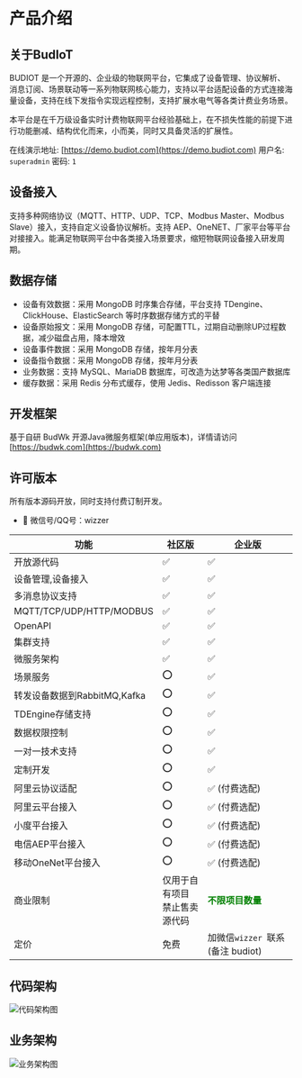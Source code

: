 # 产品介绍

## 关于BudIoT
BUDIOT 是一个开源的、企业级的物联网平台，它集成了设备管理、协议解析、消息订阅、场景联动等一系列物联网核心能力，支持以平台适配设备的方式连接海量设备，支持在线下发指令实现远程控制，支持扩展水电气等各类计费业务场景。

本平台是在千万级设备实时计费物联网平台经验基础上，在不损失性能的前提下进行功能删减、结构优化而来，小而美，同时又具备灵活的扩展性。

在线演示地址: [https://demo.budiot.com](https://demo.budiot.com) 用户名: `superadmin` 密码: `1`

## 设备接入

支持多种网络协议（MQTT、HTTP、UDP、TCP、Modbus Master、Modbus Slave）接入，支持自定义设备协议解析。支持 AEP、OneNET、厂家平台等平台对接接入。能满足物联网平台中各类接入场景要求，缩短物联网设备接入研发周期。

## 数据存储

* 设备有效数据：采用 MongoDB 时序集合存储，平台支持 TDengine、ClickHouse、ElasticSearch 等时序数据存储方式的平替
* 设备原始报文：采用 MongoDB 存储，可配置TTL，过期自动删除UP过程数据，减少磁盘占用，降本增效
* 设备事件数据：采用 MongoDB 存储，按年月分表
* 设备指令数据：采用 MongoDB 存储，按年月分表
* 业务数据：支持 MySQL、MariaDB 数据库，可改造为达梦等各类国产数据库
* 缓存数据：采用 Redis 分布式缓存，使用 Jedis、Redisson 客户端连接

## 开发框架

基于自研 BudWk 开源Java微服务框架(单应用版本)，详情请访问 [https://budwk.com](https://budwk.com)


## 许可版本

所有版本源码开放，同时支持付费订制开发。

* :tada: 微信号/QQ号：wizzer 

| 功能                         | 社区版 | 企业版                    |
| ---------------------------- | ------ |  ------------------------- |
| 开放源代码                   | ✅      | ✅                         |
| 设备管理,设备接入            | ✅      | ✅                         |
| 多消息协议支持               | ✅      |  ✅                         |
| MQTT/TCP/UDP/HTTP/MODBUS        | ✅      |  ✅                    |
| OpenAPI                   | ✅       | ✅                         |
| 集群支持                     | ✅      |  ✅                       |
| 微服务架构                   | ✅      |  ✅                       |
| 场景服务                     | ⭕      |  ✅                       |
| 转发设备数据到RabbitMQ,Kafka | ⭕      |  ✅                        |
| TDEngine存储支持            | ⭕      |  ✅                       |
| 数据权限控制                 | ⭕      |  ✅                        |
| 一对一技术支持               | ⭕      | ✅                         |
| 定制开发                    | ⭕      |  ✅                       |
| 阿里云协议适配               | ⭕      |  ✅ (付费选配)          |
| 阿里云平台接入               | ⭕      |  ✅ (付费选配)          |
| 小度平台接入                 | ⭕      |  ✅ (付费选配)          |
| 电信AEP平台接入              | ⭕      |  ✅ (付费选配)          |
| 移动OneNet平台接入           | ⭕      |  ✅ (付费选配)          |
| 商业限制                    | 仅用于自有项目<br>禁止售卖源代码  | <span style='color:green;font-weight:800'>不限项目数量</span> |
| 定价                         | 免费   |  加微信`wizzer `联系(备注 budiot)    |

## 代码架构

![代码架构图](/01.png)

## 业务架构

![业务架构图](/02.png)



